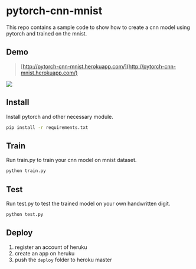 # pytorch-cnn-mnist
This repo contains a sample code to show how to create a cnn model using pytorch and trained on the mnist.
## Demo
> [http://pytorch-cnn-mnist.herokuapp.com/](http://pytorch-cnn-mnist.herokuapp.com/)

![](https://img-blog.csdnimg.cn/20201116104632753.gif)
## Install
Install pytorch and other necessary module.
```bash
pip install -r requirements.txt
```
## Train
Run train.py to train your cnn model on mnist dataset.
```bash
python train.py
```
## Test
Run test.py to test the trained model on your own handwritten digit.
```bash
python test.py
```
## Deploy
1. register an account of heruku
2. create an app on heruku
3. push the `deploy` folder to heroku master
